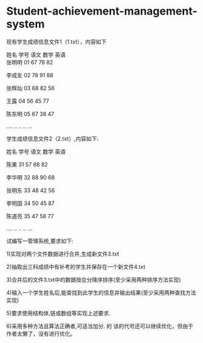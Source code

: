 # Student-achievement-management-system
现有学生成绩信息文件1（1.txt），内容如下

姓名    学号   语文  数学   英语  
张明明  01     67    78      82

李成友  02     78    91      88

张辉灿  03     68    82      56

王露    04     56    45      77

陈东明  05     67    38      47

….      ..      ..     ..       …

学生成绩信息文件2（2.txt）,内容如下:

姓名    学号   语文  数学   英语    

陈果    31     57    68      82

李华明  32     88    90      68

张明东  33     48    42      56

李明国  34     50    45      87

陈道亮  35     47    58      77

….      ..      ..     ..       …

试编写一管理系统,要求如下:

1)实现对两个文件数据进行合并,生成新文件3.txt

2)抽取出三科成绩中有补考的学生并保存在一个新文件4.txt

3)合并后的文件3.txt中的数据按总分降序排序(至少采用两种排序方法实现)

4)输入一个学生姓名后,能查找到此学生的信息并输出结果(至少采用两种查找方法实现)

5)要求使用结构体,链或数组等实现上述要求.

6)采用多种方法且算法正确者,可适当加分.
的
该的代号还可以继续优化，但由于作者太懒了，没有进行优化。
